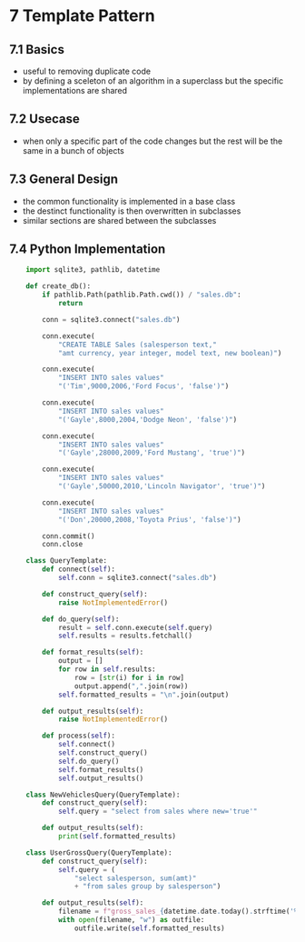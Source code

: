 # 7 Template Pattern
## 7.1 Basics
- useful to removing duplicate code
- by defining a sceleton of an algorithm in a superclass but the specific implementations are shared

## 7.2 Usecase
- when only a specific part of the code changes but the rest will be the same in a bunch of objects

## 7.3 General Design
- the common functionality is implemented in a base class
- the destinct functionality is then overwritten in subclasses
- similar sections are shared between the subclasses

## 7.4 Python Implementation
````python
    import sqlite3, pathlib, datetime

    def create_db():
        if pathlib.Path(pathlib.Path.cwd()) / "sales.db":
            return

        conn = sqlite3.connect("sales.db")

        conn.execute(
            "CREATE TABLE Sales (salesperson text,"
            "amt currency, year integer, model text, new boolean)")

        conn.execute(
            "INSERT INTO sales values"
            "('Tim',9000,2006,'Ford Focus', 'false')")

        conn.execute(
            "INSERT INTO sales values"
            "('Gayle',8000,2004,'Dodge Neon', 'false')")

        conn.execute(
            "INSERT INTO sales values"
            "('Gayle',28000,2009,'Ford Mustang', 'true')")

        conn.execute(
            "INSERT INTO sales values"
            "('Gayle',50000,2010,'Lincoln Navigator', 'true')")

        conn.execute(
            "INSERT INTO sales values"
            "('Don',20000,2008,'Toyota Prius', 'false')")

        conn.commit()
        conn.close

    class QueryTemplate:
        def connect(self):
            self.conn = sqlite3.connect("sales.db")

        def construct_query(self):
            raise NotImplementedError()

        def do_query(self):
            result = self.conn.execute(self.query)
            self.results = results.fetchall()

        def format_results(self):
            output = []
            for row in self.results:
                row = [str(i) for i in row]
                output.append(",".join(row))
            self.formatted_results = "\n".join(output)

        def output_results(self):
            raise NotImplementedError()

        def process(self):
            self.connect()
            self.construct_query()
            self.do_query()
            self.format_results()
            self.output_results()

    class NewVehiclesQuery(QueryTemplate):
        def construct_query(self):
            self.query = "select from sales where new='true'"

        def output_results(self):
            print(self.formatted_results)

    class UserGrossQuery(QueryTemplate):
        def construct_query(self):
            self.query = (
                "select salesperson, sum(amt)"
                + "from sales group by salesperson")

        def output_results(self):
            filename = f"gross_sales_{datetime.date.today().strftime('%Y%m%d')}"
            with open(filename, "w") as outfile:
                outfile.write(self.formatted_results)
````